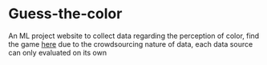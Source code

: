 # Guess-the-color
An ML project website to collect data regarding the perception of color, 
find the game [here](https://beaterblank.github.io/Guess-the-color/)
due to the crowdsourcing nature of data, each data source can only evaluated on its own
